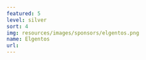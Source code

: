 ```yaml
---
featured: 5
level: silver
sort: 4
img: resources/images/sponsors/elgentos.png
name: Elgentos
url:
---
```

